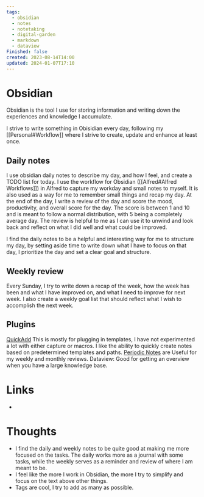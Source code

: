 ```yaml
---
tags:
  - obsidian
  - notes
  - notetaking
  - digital-garden
  - markdown
  - dataview
Finished: false
created: 2023-08-14T14:00
updated: 2024-01-07T17:10
---
```



# Obsidian

Obsidian is the tool I use for storing information and writing down the experiences and knowledge I accumulate. 

I strive to write something in Obisidian every day, following my [[Personal#Workflow]] where I strive to create, update and enhance at least once.  


## Daily notes
I use obsidian daily notes to describe my day, and how I feel, and create a TODO list for today. 
I use the workflow for Obsidian ([[Alfred#Alfred Workflows]]) in Alfred to capture my workday and small notes to myself. It is also used as a way for me to remember small things and recap my day. 
At the end of the day, I write a review of the day and score the mood, productivity, and overall score for the day.  The score is between 1 and 10 and is meant to follow a normal distribution, with 5 being a completely average day. The review is helpful to me as I can use it to unwind and look back and reflect on what I did well and what could be improved. 

I find the daily notes to be a helpful and interesting way for me to structure my day, by setting aside time to write down what I have to focus on that day, I  prioritize the day and set a clear goal and structure. 

## Weekly review
Every Sunday, I try to write down a recap of the week, how the week has been and what I have improved on, and what I need to improve for next week. I also create a weekly goal list that should reflect what I wish to accomplish the next week. 

## Plugins
[QuickAdd](https://quickadd.obsidian.guide/docs/) This is mostly for plugging in templates, I have not experimented a lot with either capture or macros. I like the ability to quickly create notes based on predetermined templates and paths. 
[Periodic Notes](https://github.com/liamcain/obsidian-periodic-notes) are Useful for my weekly and monthly reviews. 
Dataview: Good for getting an overview when you have a large knowledge base.  


# Links
- 

# Thoughts 
- I find the daily and weekly notes to be quite good at making me more focused on the tasks. The daily works more as a journal with some tasks, while the weekly serves as a reminder and review of where I am meant to be. 
- I feel like the more I work in Obsidian, the more I try to simplify and focus on the text above other things. 
- Tags are cool, I try to add as many as possible. 


